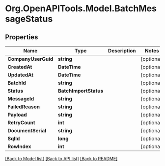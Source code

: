# Org.OpenAPITools.Model.BatchMessageStatus

## Properties

Name | Type | Description | Notes
------------ | ------------- | ------------- | -------------
**CompanyUserGuid** | **string** |  | [optional] 
**CreatedAt** | **DateTime** |  | [optional] 
**UpdatedAt** | **DateTime** |  | [optional] 
**BatchId** | **string** |  | [optional] 
**Status** | **BatchImportStatus** |  | [optional] 
**MessageId** | **string** |  | [optional] 
**FailedReason** | **string** |  | [optional] 
**Payload** | **string** |  | [optional] 
**RetryCount** | **int** |  | [optional] 
**DocumentSerial** | **string** |  | [optional] 
**SqlId** | **long** |  | [optional] 
**RowIndex** | **int** |  | [optional] 

[[Back to Model list]](../README.md#documentation-for-models) [[Back to API list]](../README.md#documentation-for-api-endpoints) [[Back to README]](../README.md)

